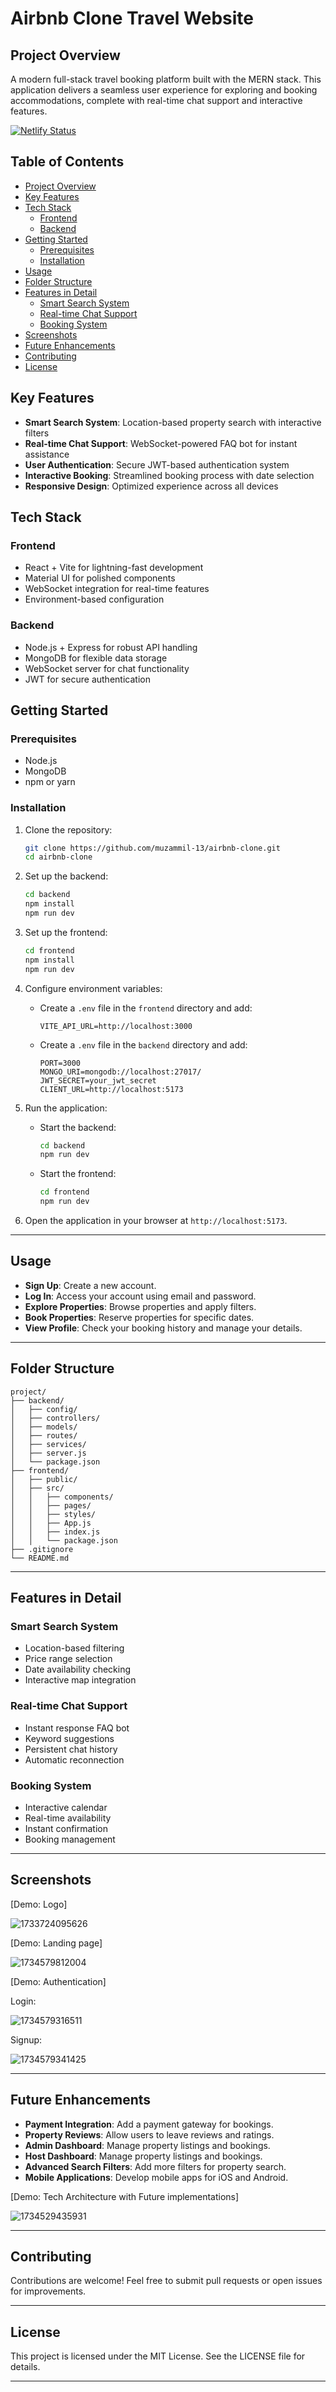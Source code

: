 # Airbnb Clone Travel Website 

## Project Overview

A modern full-stack travel booking platform built with the MERN stack. This application delivers a seamless user experience for exploring and booking accommodations, complete with real-time chat support and interactive features.


[![Netlify Status](https://api.netlify.com/api/v1/badges/6f1109fc-25ed-4bf5-a63b-c63ae8c854a9/deploy-status)](https://app.netlify.com/sites/sancharam-travels-mi13/deploys)

## Table of Contents

- [Project Overview](#project-overview)
- [Key Features](#key-features)
- [Tech Stack](#tech-stack)
  - [Frontend](#frontend)
  - [Backend](#backend)
- [Getting Started](#getting-started)
  - [Prerequisites](#prerequisites)
  - [Installation](#installation)
- [Usage](#usage)
- [Folder Structure](#folder-structure)
- [Features in Detail](#features-in-detail)
  - [Smart Search System](#smart-search-system)
  - [Real-time Chat Support](#real-time-chat-support)
  - [Booking System](#booking-system)
- [Screenshots](#screenshots)
- [Future Enhancements](#future-enhancements)
- [Contributing](#contributing)
- [License](#license)

## Key Features

- **Smart Search System**: Location-based property search with interactive filters
- **Real-time Chat Support**: WebSocket-powered FAQ bot for instant assistance
- **User Authentication**: Secure JWT-based authentication system
- **Interactive Booking**: Streamlined booking process with date selection
- **Responsive Design**: Optimized experience across all devices

## Tech Stack

### Frontend

- React + Vite for lightning-fast development
- Material UI for polished components
- WebSocket integration for real-time features
- Environment-based configuration

### Backend

- Node.js + Express for robust API handling
- MongoDB for flexible data storage
- WebSocket server for chat functionality
- JWT for secure authentication

## Getting Started

### Prerequisites

- Node.js
- MongoDB
- npm or yarn

### Installation

1. Clone the repository:

   ```bash
   git clone https://github.com/muzammil-13/airbnb-clone.git
   cd airbnb-clone
   ```
2. Set up the backend:

   ```bash
   cd backend
   npm install
   npm run dev
   ```
3. Set up the frontend:

   ```bash
   cd frontend
   npm install
   npm run dev
   ```
4. Configure environment variables:

   - Create a `.env` file in the `frontend` directory and add:
     ```
     VITE_API_URL=http://localhost:3000
     ```
   - Create a `.env` file in the `backend` directory and add:
     ```
     PORT=3000
     MONGO_URI=mongodb://localhost:27017/
     JWT_SECRET=your_jwt_secret
     CLIENT_URL=http://localhost:5173
     ```
5. Run the application:

   - Start the backend:
     ```bash
     cd backend
     npm run dev
     ```
   - Start the frontend:
     ```bash
     cd frontend
     npm run dev
     ```
6. Open the application in your browser at `http://localhost:5173`.

---

## Usage

- **Sign Up**: Create a new account.
- **Log In**: Access your account using email and password.
- **Explore Properties**: Browse properties and apply filters.
- **Book Properties**: Reserve properties for specific dates.
- **View Profile**: Check your booking history and manage your details.

---

## Folder Structure

```plaintext
project/
├── backend/
│   ├── config/
│   ├── controllers/
│   ├── models/
│   ├── routes/
│   ├── services/
│   ├── server.js
│   └── package.json
├── frontend/
│   ├── public/
│   ├── src/
│   │   ├── components/
│   │   ├── pages/
│   │   ├── styles/
│   │   ├── App.js
│   │   ├── index.js
│   │   └── package.json
├── .gitignore
└── README.md
```

---

## Features in Detail

### Smart Search System

- Location-based filtering
- Price range selection
- Date availability checking
- Interactive map integration

### Real-time Chat Support

- Instant response FAQ bot
- Keyword suggestions
- Persistent chat history
- Automatic reconnection

### Booking System

- Interactive calendar
- Real-time availability
- Instant confirmation
- Booking management

---

## Screenshots

[Demo: Logo]

![1733724095626](image/README/1733724095626.png)

[Demo: Landing page]

![1734579812004](image/README/1734579812004.png)

[Demo: Authentication]

Login:

![1734579316511](image/README/1734579316511.png "login component")

Signup:

![1734579341425](image/README/1734579341425.png)

---

## Future Enhancements

- **Payment Integration**: Add a payment gateway for bookings.
- **Property Reviews**: Allow users to leave reviews and ratings.
- **Admin Dashboard**: Manage property listings and bookings.
- **Host Dashboard**: Manage property listings and bookings.
- **Advanced Search Filters**: Add more filters for property search.
- **Mobile Applications**: Develop mobile apps for iOS and Android.

[Demo: Tech Architecture with Future implementations]

![1734529435931](image/README/1734529435931.png)

---

## Contributing

Contributions are welcome! Feel free to submit pull requests or open issues for improvements.

---

## License

This project is licensed under the MIT License. See the LICENSE file for details.

---
